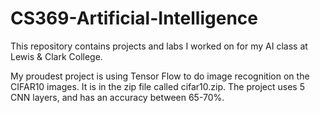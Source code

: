 # CS369-Artificial-Intelligence
This repository contains projects and labs I worked on for my AI class at Lewis &amp; Clark College.

My proudest project is using Tensor Flow to do image recognition on the CIFAR10 images. It is in the zip file called cifar10.zip. The project uses 5 CNN layers, and has an accuracy between 65-70%.
